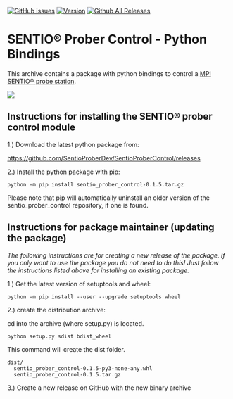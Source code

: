[![GitHub issues](https://img.shields.io/github/issues/SentioProberDev/SentioProberControl.svg?maxAge=360)](https://github.com/SentioProberDev/SentioProberControl/issues)
[![Version](https://img.shields.io/github/release/SentioProberDev/SentioProberControl.svg?maxAge=360)](https://github.com/SentioProberDev/SentioProberControl/releases/)
[![Github All Releases](https://img.shields.io/github/downloads/SentioProberDev/SentioProberControl/total.svg)](https://github.com/SentioProberDev/SentioProberControl/releases/)
# SENTIO® Prober Control - Python Bindings
This archive contains a package with python bindings to control a [MPI SENTIO® probe station](https://www.mpi-corporation.com/ast/engineering-probe-systems/mpi-sentio-software-suite/).

![](https://www.mpi-corporation.com/wp-content/uploads/2019/12/1.-TS3500-SE-with-WaferWallet_frontview.jpg)

## Instructions for installing the SENTIO® prober control module

1.) Download the latest python package from:

https://github.com/SentioProberDev/SentioProberControl/releases

2.) Install the python package with pip:

```python -m pip install sentio_prober_control-0.1.5.tar.gz```

Please note that pip will automatically uninstall an older version of the sentio_prober_control repository, if one is found.

## Instructions for package maintainer (updating the package) 

*The following instructions are for creating a new release of the package. If you only want to use the package you do not need to do this! Just follow the instructions listed above for installing an existing package.*

1.) Get the latest version of setuptools and wheel:

```python -m pip install --user --upgrade setuptools wheel```

2.) create the distribution archive:

cd into the archive (where setup.py) is located.

```python setup.py sdist bdist_wheel```

This command will create the dist folder.

```
dist/
  sentio_prober_control-0.1.5-py3-none-any.whl
  sentio_prober_control-0.1.5.tar.gz
```

3.) Create a new release on GitHub with the new binary archive
